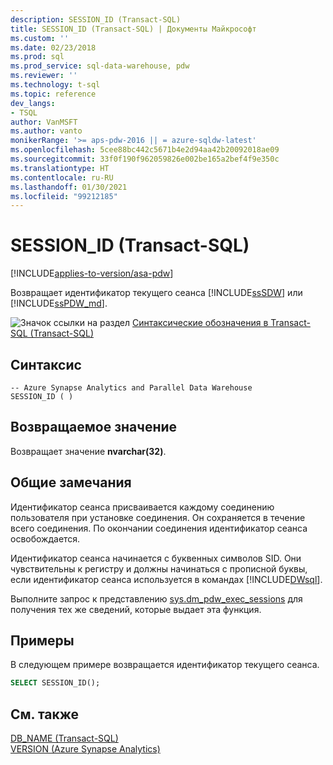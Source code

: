 ```yaml
---
description: SESSION_ID (Transact-SQL)
title: SESSION_ID (Transact-SQL) | Документы Майкрософт
ms.custom: ''
ms.date: 02/23/2018
ms.prod: sql
ms.prod_service: sql-data-warehouse, pdw
ms.reviewer: ''
ms.technology: t-sql
ms.topic: reference
dev_langs:
- TSQL
author: VanMSFT
ms.author: vanto
monikerRange: '>= aps-pdw-2016 || = azure-sqldw-latest'
ms.openlocfilehash: 5cee88bc442c5671b4e2d94aa42b20092018ae09
ms.sourcegitcommit: 33f0f190f962059826e002be165a2bef4f9e350c
ms.translationtype: HT
ms.contentlocale: ru-RU
ms.lasthandoff: 01/30/2021
ms.locfileid: "99212185"
---
```

# <a name="session_id-transact-sql"></a>SESSION_ID (Transact-SQL)
[!INCLUDE[applies-to-version/asa-pdw](../../includes/applies-to-version/asa-pdw.md)]

  Возвращает идентификатор текущего сеанса [!INCLUDE[ssSDW](../../includes/sssdw-md.md)] или [!INCLUDE[ssPDW_md](../../includes/sspdw-md.md)].  
  
 ![Значок ссылки на раздел](../../database-engine/configure-windows/media/topic-link.gif "Значок ссылки на раздел") [Синтаксические обозначения в Transact-SQL &#40;Transact-SQL&#41;](../../t-sql/language-elements/transact-sql-syntax-conventions-transact-sql.md)  
  
## <a name="syntax"></a>Синтаксис  
  
```syntaxsql  
-- Azure Synapse Analytics and Parallel Data Warehouse  
SESSION_ID ( )  
```  
  
## <a name="return-value"></a>Возвращаемое значение  
 Возвращает значение **nvarchar(32)**.  
  
## <a name="general-remarks"></a>Общие замечания  
 Идентификатор сеанса присваивается каждому соединению пользователя при установке соединения. Он сохраняется в течение всего соединения. По окончании соединения идентификатор сеанса освобождается.  
  
 Идентификатор сеанса начинается с буквенных символов SID. Они чувствительны к регистру и должны начинаться с прописной буквы, если идентификатор сеанса используется в командах [!INCLUDE[DWsql](../../includes/dwsql-md.md)].  
  
 Выполните запрос к представлению [sys.dm_pdw_exec_sessions](../../relational-databases/system-dynamic-management-views/sys-dm-pdw-exec-sessions-transact-sql.md) для получения тех же сведений, которые выдает эта функция.  
  
## <a name="examples"></a>Примеры  
 В следующем примере возвращается идентификатор текущего сеанса.  
  
```sql  
SELECT SESSION_ID();  
```  
  
## <a name="see-also"></a>См. также  
 [DB_NAME (Transact-SQL)](../../t-sql/functions/db-name-transact-sql.md)   
 [VERSION &#40;Azure Synapse Analytics&#41;](../../t-sql/functions/version-transact-sql-configuration-functions.md)
  
  

